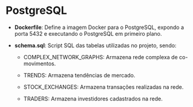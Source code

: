 # PostgreSQL

- **Dockerfile**: Define a imagem Docker para o PostgreSQL, expondo a porta 5432 e executando o PostgreSQL em primeiro plano.

- **schema.sql**: Script SQL das tabelas utilizadas no projeto, sendo:

    - COMPLEX_NETWORK_GRAPHS: Armazena rede complexa de co-movimentos.

    - TRENDS: Armazena tendências de mercado.

    - STOCK_EXCHANGES: Armazena transações realizadas na rede.

    - TRADERS: Armazena investidores cadastrados na rede.
